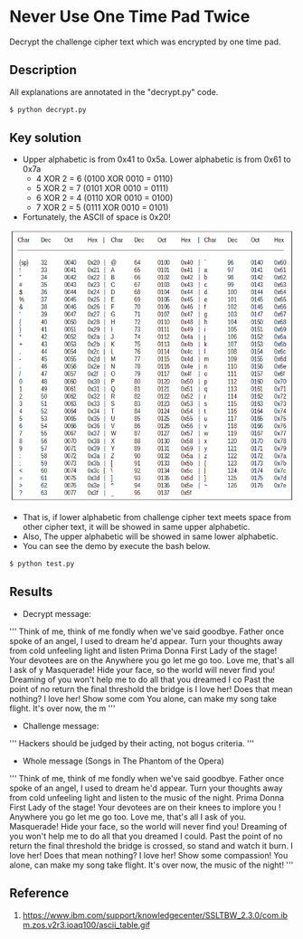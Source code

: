 # Never Use One Time Pad Twice
Decrypt the challenge cipher text which was encrypted by one time pad.

## Description
All explanations are annotated in the "decrypt.py" code.

```bash
$ python decrypt.py
```

## Key solution
- Upper alphabetic is from 0x41 to 0x5a. Lower alphabetic is from 0x61 to 0x7a
    - 4 XOR 2 = 6 (0100 XOR 0010 = 0110)
    - 5 XOR 2 = 7 (0101 XOR 0010 = 0111)
    - 6 XOR 2 = 4 (0110 XOR 0010 = 0100)
    - 7 XOR 2 = 5 (0111 XOR 0010 = 0101)
- Fortunately, the ASCII of space is 0x20!

![](img/ascii_table.gif)

- That is, if lower alphabetic from challenge cipher text meets space from other cipher text, it will be showed in same upper alphabetic.
- Also, The upper alphabetic will be showed in same lower alphabetic.
- You can see the demo by execute the bash below.

```bash
$ python test.py
```

## Results
- Decrypt message:

'''
Think of me, think of me fondly when we've said goodbye.
Father once spoke of an angel, I used to dream he'd appear.
Turn your thoughts away from cold unfeeling light and listen
Prima Donna First Lady of the stage! Your devotees are on the
Anywhere you go let me go too. Love me, that's all I ask of y
Masquerade! Hide your face, so the world will never find you!
Dreaming of you won't help me to do all that you dreamed I co
Past the point of no return the final threshold the bridge is
I love her! Does that mean nothing? I love her! Show some com
You alone, can make my song take flight. It's over now, the m
'''

- Challenge message:

'''
Hackers should be judged by their acting, not bogus criteria.
'''

- Whole message (Songs in The Phantom of the Opera)

'''
Think of me, think of me fondly when we've said goodbye.
Father once spoke of an angel, I used to dream he'd appear.
Turn your thoughts away from cold unfeeling light and listen to the music of the night.
Prima Donna First Lady of the stage! Your devotees are on their knees to implore you !
Anywhere you go let me go too. Love me, that's all I ask of you.
Masquerade! Hide your face, so the world will never find you!
Dreaming of you won't help me to do all that you dreamed I could.
Past the point of no return the final threshold the bridge is crossed, so stand and watch it burn.
I love her! Does that mean nothing? I love her! Show some compassion!
You alone, can make my song take flight. It's over now, the music of the night!
'''

## Reference
1. https://www.ibm.com/support/knowledgecenter/SSLTBW_2.3.0/com.ibm.zos.v2r3.ioaq100/ascii_table.gif
